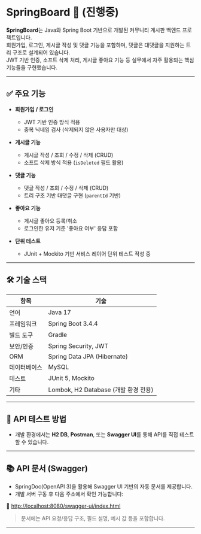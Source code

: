 # SpringBoard 📝 (진행중)

**SpringBoard**는 Java와 Spring Boot 기반으로 개발된 커뮤니티 게시판 백엔드 프로젝트입니다.  
회원가입, 로그인, 게시글 작성 및 댓글 기능을 포함하며, 댓글은 대댓글을 지원하는 트리 구조로 설계되어 있습니다.  
JWT 기반 인증, 소프트 삭제 처리, 게시글 좋아요 기능 등 실무에서 자주 활용되는 핵심 기능들을 구현했습니다.

---

## ✅ 주요 기능

- **회원가입 / 로그인**  
  - JWT 기반 인증 방식 적용  
  - 중복 닉네임 검사 (삭제되지 않은 사용자만 대상)

- **게시글 기능**
  - 게시글 작성 / 조회 / 수정 / 삭제 (CRUD)
  - 소프트 삭제 방식 적용 (`isDeleted` 필드 활용)

- **댓글 기능**
  - 댓글 작성 / 조회 / 수정 / 삭제 (CRUD)
  - 트리 구조 기반 대댓글 구현 (`parentId` 기반)

- **좋아요 기능**
  - 게시글 좋아요 등록/취소
  - 로그인한 유저 기준 '좋아요 여부' 응답 포함

- **단위 테스트**
  - JUnit + Mockito 기반 서비스 레이어 단위 테스트 작성 중

---

## 🛠 기술 스택

| 항목       | 기술                                       |
|------------|--------------------------------------------|
| 언어       | Java 17                                    |
| 프레임워크 | Spring Boot 3.4.4                          |
| 빌드 도구  | Gradle                                     |
| 보안/인증  | Spring Security, JWT                       |
| ORM        | Spring Data JPA (Hibernate)                |
| 데이터베이스 | MySQL                                   |
| 테스트     | JUnit 5, Mockito                           |
| 기타       | Lombok, H2 Database (개발 환경 전용)        |

---

## 🧪 API 테스트 방법

- 개발 환경에서는 **H2 DB**, **Postman**, 또는 **Swagger UI**를 통해 API를 직접 테스트할 수 있습니다.

---

## 📚 API 문서 (Swagger)

- SpringDoc(OpenAPI 3)을 활용해 Swagger UI 기반의 자동 문서를 제공합니다.  
- 개발 서버 구동 후 다음 주소에서 확인 가능합니다:

🔗 [http://localhost:8080/swagger-ui/index.html](http://localhost:8080/swagger-ui/index.html)

> 문서에는 API 요청/응답 구조, 필드 설명, 예시 값 등을 포함합니다.

---
